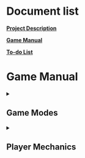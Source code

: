 # Document list

[**Project Description**](README.md#bounce-climber-project-description)

[**Game Manual**](GAMEMANUAL.md#game-manual)

[**To-do List**](TODOLIST.md#to-do-list)


# Game Manual

<details>
<summary><h2>Game Modes</h2></summary>

### No Breaks

-   #### Explanation
    - In this gamemode you aim to climb upwards while staying in the camera view. Camera keeps accelerating up faster. If you fall behind of the camera/out of view you will lose life/die.

-   #### Still images

    - <details><summary>No Breaks gamemode</summary> ![Screenshot](No_Breaks.png "No Breaks gamemode")</details>

## Objects

### Player

#### Ball

##### Still images
<details>
<summary><h6>Ball has a trail and creates dust or wind on contact with a platform</h6></summary>

![Screenshot](Ball_Animations.png "Ball Animations")
</details>

### Platforms

##### Still images

<details>
<summary><h6>Animation for default platform break</h6></summary>

![Screenshot](Platform_Breaking.png "Platform Breaking")
</details>

#### Ice Platform

##### Still images

<details>
<summary><h6>Ice Platform</h6></summary>

![Screenshot](Ice_platform_and_break.png "Ice Platform")
</details>

##### Animations

<details>
<summary><h6>Ice Platform break animation</h6></summary>

![GIF](https://j.gifs.com/79z1VG.gif "Ice Platform Breaking")
</details>


#### Grass Platform

##### Still images

<details>
<summary><h6>Grass Platform</h6></summary>

![Screenshot](Grass_Platform.png "Grass Platform")
</details>

##### Animations

No GIF.

</details>


<details>
<summary><h2>Player Mechanics</h2></summary>

### Behavior

#### Bouncing

By default player will be always bouncing with a set velocity, to change bounce height player is given vertical movement, but instead of bounce velocity it introduces gravity changes. This way player can levitate a bit or fall down faster.

### Controls

### Abilities

#### Dash ability

Player can dash to a direction by double-tapping left or right (or alternatively tapping shift + directional key). It will reset falling speed on use, and will dash a set distance to left and right and reset horizontal movement at the end of dash. By reset I mean setting it to zero (or maybe some other value in the future).

#### Dive ability

Player is able to dive with great speed downwards to hit into a platform faster than just plainly falling. It is activated by pressing Down-key

#### Charge Jump ability

Player is able to reach greater heights using Charge Jump. It's used by holding down Down-key whlist you are ontop of a surface. It will pause [**Bouncing**](#bouncing) during, and the longer you hold the higher you can jump.

</details>
